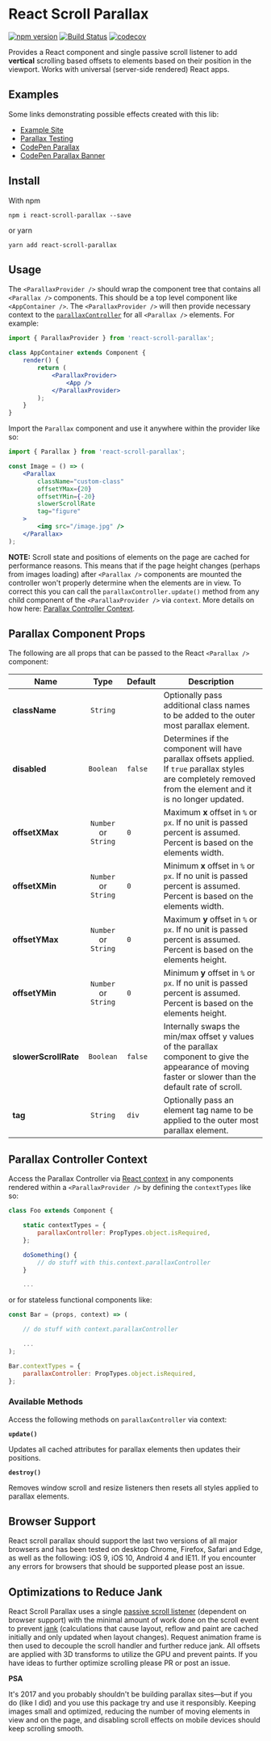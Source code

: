# React Scroll Parallax

[![npm version](https://badge.fury.io/js/react-scroll-parallax.svg)](https://badge.fury.io/js/react-scroll-parallax) [![Build Status](https://travis-ci.org/jscottsmith/react-scroll-parallax.svg?branch=dev)](https://travis-ci.org/jscottsmith/react-scroll-parallax) [![codecov](https://codecov.io/gh/jscottsmith/react-scroll-parallax/branch/dev/graph/badge.svg)](https://codecov.io/gh/jscottsmith/react-scroll-parallax)

Provides a React component and single passive scroll listener to add **vertical** scrolling based offsets to elements based on their position in the viewport. Works with universal (server-side rendered) React apps.

## Examples

Some links demonstrating possible effects created with this lib:

- [Example Site](https://jscottsmith.github.io/react-scroll-parallax-examples/examples/parallax-example/)
- [Parallax Testing](https://jscottsmith.github.io/react-scroll-parallax-examples/examples/parallax-test/)
- [CodePen Parallax](https://codepen.io/jscottsmith/pen/eREbwz)
- [CodePen Parallax Banner](https://codepen.io/jscottsmith/pen/aVBvGj)

## Install

With npm

```
npm i react-scroll-parallax --save
```

or yarn

```
yarn add react-scroll-parallax
```

## Usage

The `<ParallaxProvider />` should wrap the component tree that contains all `<Parallax />` components. This should be a top level component like `<AppContainer />`. The `<ParallaxProvider />` will then provide necessary context to the [`parallaxController`](#parallax-controller-context) for all `<Parallax />` elements. For example:

```jsx
import { ParallaxProvider } from 'react-scroll-parallax';

class AppContainer extends Component {
    render() {
        return (
            <ParallaxProvider>
                <App />
            </ParallaxProvider>
        );
    }
}

```

Import the `Parallax` component and use it anywhere within the provider like so:

```jsx
import { Parallax } from 'react-scroll-parallax';

const Image = () => (
    <Parallax
        className="custom-class"
        offsetYMax={20}
        offsetYMin={-20}
        slowerScrollRate
        tag="figure"
    >
        <img src="/image.jpg" />
    </Parallax>
);
```

**NOTE:** Scroll state and positions of elements on the page are cached for performance reasons. This means that if the page height changes (perhaps from images loading) after `<Parallax />` components are mounted the controller won't properly determine when the elements are in view. To correct this you can call the `parallaxController.update()` method from any child component of the `<ParallaxProvider />` via `context`. More details on how here: [Parallax Controller Context](#parallax-controller-context).

## Parallax Component Props

The following are all props that can be passed to the React `<Parallax />` component:

|Name                  |Type                  |Default   |Description
|----------------------|:--------------------:|:---------|----------------------------------------
|**className**         |`String`              |          |Optionally pass additional class names to be added to the outer most parallax element.
|**disabled**          |`Boolean`             |`false`   |Determines if the component will have parallax offsets applied. If `true` parallax styles are completely removed from the element and it is no longer updated.
|**offsetXMax**        |`Number` or `String`  |`0`       |Maximum **x** offset in `%` or `px`. If no unit is passed percent is assumed. Percent is based on the elements width.
|**offsetXMin**        |`Number` or `String`  |`0`       |Minimum **x** offset in `%` or `px`. If no unit is passed percent is assumed. Percent is based on the elements width.
|**offsetYMax**        |`Number` or `String`  |`0`       |Maximum **y** offset in `%` or `px`. If no unit is passed percent is assumed. Percent is based on the elements height.
|**offsetYMin**        |`Number` or `String`  |`0`       |Minimum **y** offset in `%` or `px`. If no unit is passed percent is assumed. Percent is based on the elements height.
|**slowerScrollRate**  |`Boolean`             |`false`   |Internally swaps the min/max offset y values of the parallax component to give the appearance of moving faster or slower than the default rate of scroll.
|**tag**               |`String`              |`div`     |Optionally pass an element tag name to be applied to the outer most parallax element.

## Parallax Controller Context

Access the Parallax Controller via [React context](https://facebook.github.io/react/docs/context.html) in any components rendered within a `<ParallaxProvider />` by defining the `contextTypes` like so:

```jsx
class Foo extends Component {

    static contextTypes = {
        parallaxController: PropTypes.object.isRequired,
    };

    doSomething() {
        // do stuff with this.context.parallaxController
    }

    ...
```

or for stateless functional components like:

```jsx
const Bar = (props, context) => (

    // do stuff with context.parallaxController

    ...
);

Bar.contextTypes = {
    parallaxController: PropTypes.object.isRequired,
};

```

### Available Methods

Access the following methods on `parallaxController` via context:

**`update()`**

Updates all cached attributes for parallax elements then updates their positions.

**`destroy()`**

Removes window scroll and resize listeners then resets all styles applied to parallax elements.

## Browser Support

React scroll parallax should support the last two versions of all major browsers and has been tested on desktop Chrome, Firefox, Safari and Edge, as well as the following: iOS 9, iOS 10, Android 4 and IE11. If you encounter any errors for browsers that should be supported please post an issue.

## Optimizations to Reduce Jank

React Scroll Parallax uses a single [passive scroll listener](https://developer.mozilla.org/en-US/docs/Web/API/EventTarget/addEventListener#Improving_scrolling_performance_with_passive_listeners) (dependent on browser support) with the minimal amount of work done on the scroll event to prevent [jank](http://jankfree.org/) (calculations that cause layout, reflow and paint are cached initially and only updated when layout changes). Request animation frame is then used to decouple the scroll handler and further reduce jank. All offsets are applied with 3D transforms to utilize the GPU and prevent paints. If you have ideas to further optimize scrolling please PR or post an issue.

**PSA**

It's 2017 and you probably shouldn't be building parallax sites—but if you do (like I did) and you use this package try and use it responsibly. Keeping images small and optimized, reducing the number of moving elements in view and on the page, and disabling scroll effects on mobile devices should keep scrolling smooth.
